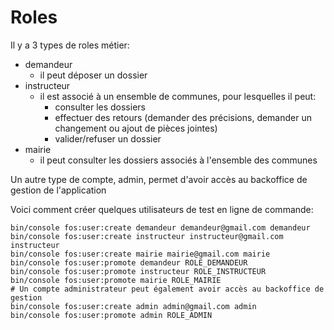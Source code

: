 # Roles

Il y a 3 types de roles métier: 
    
 - demandeur
    - il peut déposer un dossier
 - instructeur
    - il est associé à un ensemble de communes, pour lesquelles il peut:
      - consulter les dossiers
      - effectuer des retours (demander des précisions, demander un changement ou ajout de pièces jointes)
      - valider/refuser un dossier 
 - mairie
   - il peut consulter les dossiers associés à l'ensemble des communes

Un autre type de compte, admin, permet d'avoir accès au backoffice de gestion de l'application

Voici comment créer quelques utilisateurs de test en ligne de commande:

    bin/console fos:user:create demandeur demandeur@gmail.com demandeur
    bin/console fos:user:create instructeur instructeur@gmail.com instructeur
    bin/console fos:user:create mairie mairie@gmail.com mairie
    bin/console fos:user:promote demandeur ROLE_DEMANDEUR
    bin/console fos:user:promote instructeur ROLE_INSTRUCTEUR
    bin/console fos:user:promote mairie ROLE_MAIRIE
    # Un compte administrateur peut également avoir accès au backoffice de gestion   
    bin/console fos:user:create admin admin@gmail.com admin
    bin/console fos:user:promote admin ROLE_ADMIN
